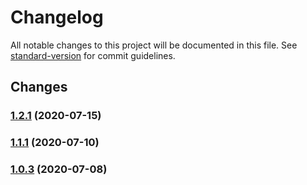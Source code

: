 # Changelog

All notable changes to this project will be documented in this file. See [standard-version](https://github.com/conventional-changelog/standard-version) for commit guidelines.

## Changes

### [1.2.1](https://github.com/zegerk/plugwise-mqtt/compare/v1.1.0...v1.2.1) (2020-07-15)

### [1.1.1](https://github.com/zegerk/plugwise-mqtt/compare/v1.0.2...v1.1.1) (2020-07-10)

### [1.0.3](https://github.com/zegerk/plugwise-mqtt/compare/v1.0.1...v1.0.3) (2020-07-08)

